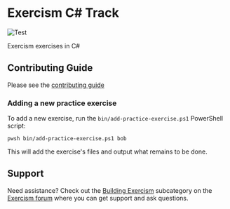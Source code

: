 # Exercism C# Track

![Test](https://github.com/exercism/csharp/workflows/Test/badge.svg)

Exercism exercises in C#

## Contributing Guide

Please see the [contributing guide](https://exercism.org/docs/building)

### Adding a new practice exercise

To add a new exercise, run the `bin/add-practice-exercise.ps1` PowerShell script:

```shell
pwsh bin/add-practice-exercise.ps1 bob
```

This will add the exercise's files and output what remains to be done.

## Support

Need assistance?
Check out the [Building Exercism][building-exercism] subcategory on the [Exercism forum][forum] where you can get support and ask questions.

[building-exercism]: https://forum.exercism.org/c/exercism/building-exercism/125
[forum]: https://forum.exercism.org/
